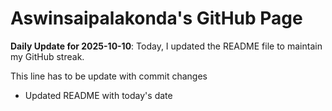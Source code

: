 # Aswinsaipalakonda's GitHub Page

**Daily Update for 2025-10-10**: Today, I updated the README file to maintain my GitHub streak.

This line has to be update with commit changes
 - Updated README with today's date 
